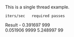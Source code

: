 This is a single thread example.

	iters/sec   required passes
Result - 0.391697	999	 
	0.051906	9999
	5.248997	99

